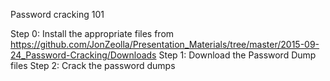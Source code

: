 Password cracking 101

Step 0:  Install the appropriate files from https://github.com/JonZeolla/Presentation_Materials/tree/master/2015-09-24_Password-Cracking/Downloads
Step 1:  Download the Password Dump files
Step 2:  Crack the password dumps
